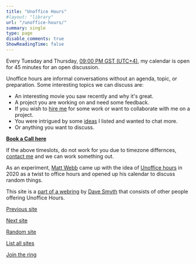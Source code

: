 ```yaml
---
title: "Unoffice Hours"
#layout: "library"
url: "/unoffice-hours/"
summary: single
type: page
disable_comments: true
ShowReadingTime: false
---
```


Every Tuesday and Thursday, [09:00 PM GST (UTC+4)](https://shareti.me/2024-06-17/21:45/+4:00), my calendar is open for 45 minutes for an open discussion.

Unoffice hours are informal conversations without an agenda, topic, or preparation. Some interesting topics we can discuss are:
- An interesting movie you saw recently and why it's great.
- A project you are working on and need some feedback.
- If you wish to [hire me](/hireme) for some work or want to collaborate with me on a project.
- You were intrigued by some [ideas](/ideas) I listed and wanted to chat more.
- Or anything you want to discuss.

[__Book a Call here__](https://calendly.com/rishikeshshari/unoffice-hours)

If the above timeslots, do not work for you due to timezone differnces, [contact me](/contact) and we can work something out.

As an experiment, [Matt Webb](https://interconnected.org/home/2020/09/24/unoffice_hours) came up with the idea of [Unoffice hours](https://unofficehours.com/) in 2020 as a twist to office hours and opened up his calendar to discuss random things.

This site is a [part of a webring](https://unofficehours.com) by [Dave Smyth](https://davesmyth.com/unoffice-hours) that consists of other people offering Unoffice Hours.

[Previous site](https://unofficehours.com/prev.html)	

[Next site](https://unofficehours.com/next.html)	

[Random site](https://unofficehours.com/random.html)

[List all sites](https://unofficehours.com)	

[Join the ring](https://unofficehours.com/join.html)
